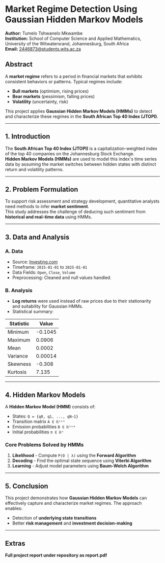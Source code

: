 # Market Regime Detection Using Gaussian Hidden Markov Models

**Author:** Tumelo Tshwanelo Mkwambe  
**Institution:** School of Computer Science and Applied Mathematics, University of the Witwatersrand, Johannesburg, South Africa  
**Email:** 2446873@students.wits.ac.za

## Abstract

A **market regime** refers to a period in financial markets that exhibits consistent behaviors or patterns. Typical regimes include:
- **Bull markets** (optimism, rising prices)
- **Bear markets** (pessimism, falling prices)
- **Volatility** (uncertainty, risk)

This project applies **Gaussian Hidden Markov Models (HMMs)** to detect and characterize these regimes in the **South African Top 40 Index (JTOPI)**.

---

## 1. Introduction

The **South African Top 40 Index (JTOPI)** is a capitalization-weighted index of the top 40 companies on the Johannesburg Stock Exchange.  
**Hidden Markov Models (HMMs)** are used to model this index's time series data by assuming the market switches between hidden states with distinct return and volatility patterns.

---

## 2. Problem Formulation

To support risk assessment and strategy development, quantitative analysts need methods to infer **market sentiment**.  
This study addresses the challenge of deducing such sentiment from **historical and real-time data** using HMMs.

---

## 3. Data and Analysis

### A. Data
- Source: [Investing.com](https://www.investing.com)
- Timeframe: `2015-01-01` to `2025-01-01`
- Data Fields: `Open`, `Close`, `Volume`
- Preprocessing: Cleaned and null values handled.

### B. Analysis
- **Log returns** were used instead of raw prices due to their stationarity and suitability for Gaussian HMMs.
- Statistical summary:

| Statistic | Value |
|----------|-------|
| Minimum | -0.1045 |
| Maximum | 0.0906 |
| Mean    | 0.0002 |
| Variance | 0.00014 |
| Skewness | -0.308 |
| Kurtosis | 7.135 |

---

## 4. Hidden Markov Models

A **Hidden Markov Model (HMM)** consists of:
- States: `Q = {q0, q1, ..., qN−1}`
- Transition matrix `A ∈ ℝⁿˣⁿ`
- Emission probabilities `B ∈ ℝⁿˣᵐ`
- Initial probabilities `π ∈ ℝⁿ`

### Core Problems Solved by HMMs
1. **Likelihood** - Compute `P(O | λ)` using the **Forward Algorithm**
2. **Decoding** - Find the optimal state sequence using **Viterbi Algorithm**
3. **Learning** - Adjust model parameters using **Baum-Welch Algorithm**

---

## 5. Conclusion

This project demonstrates how **Gaussian Hidden Markov Models** can effectively capture and characterize market regimes. The approach enables:
- Detection of **underlying state transitions**
- Better **risk management** and **investment decision-making**

---

## Extras
**Full project report under repository as report.pdf**